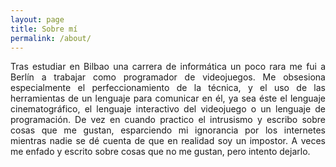 ```yaml
---
layout: page
title: Sobre mí
permalink: /about/
---
```


<p style='text-align: justify;'>Tras estudiar en Bilbao una carrera de informática un poco rara me fui a Berlín a trabajar como programador de videojuegos. Me obsesiona especialmente el perfeccionamiento de la técnica, y el uso de las herramientas de un lenguaje para comunicar en él, ya sea éste el lenguaje cinematográfico, el lenguaje interactivo del videojuego o un lenguaje de programación. De vez en cuando practico el intrusismo y escribo sobre cosas que me gustan, esparciendo mi ignorancia por los internetes mientras nadie se dé cuenta de que en realidad soy un impostor. A veces me enfado y escrito sobre cosas que no me gustan, pero intento dejarlo.</p>
